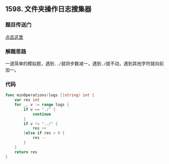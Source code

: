 ## 1598. 文件夹操作日志搜集器

### 题目传送门

[点击这里](https://leetcode.cn/problems/crawler-log-folder/)

### 解题思路

一道简单的模拟题，遇到`../`就将步数减一，遇到`./`就不动，遇到其他字符就向前加一。

### 代码

```go
func minOperations(logs []string) int {
    var res int
    for _, v := range logs {
        if v == "./" {
            continue
        }
        if v != "../" {
            res ++
        }else if res > 0 {
            res --
        }
    }
    return res
}
```